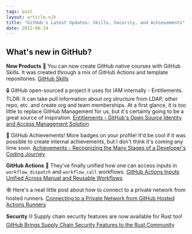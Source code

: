 ```yaml
---
tags: post
layout: article.njk
title: "GitHub's Latest Updates: Skills, Security, and Achievements"
date: 2022-06-14
---
```


## What's new in GitHub?

**New Products**
🏅 You can now create GitHub native courses with GitHub Skills. It was created through a mix of GitHub Actions and template repositories. [GitHub Skills](https://github.blog/2022-06-06-introducing-github-skills/)

🔒 GitHub open-sourced a project it uses for IAM internally - Entitlements. TLDR: It can take pull information about org structure from LDAP, other repo, etc. and create org and team memberships. At a first glance, it is too little to replace GitHub Management for us, but it's certainly going to be a great source of inspiration. [Entitlements - GitHub's Open Source Identity and Access Management Solution](https://github.blog/2022-06-09-introducing-entitlements-githubs-open-source-identity-and-access-management-solution/)

🦔 GitHub Achievements! More badges on your profile! It'd be cool if it was possible to create internal achievements, but I don't think it's coming any time soon. [Achievements - Recognizing the Many Stages of a Developer's Coding Journey](https://github.blog/2022-06-09-introducing-achievements-recognizing-the-many-stages-of-a-developer-s-coding-journey/)

**GitHub Actions**
🦄 They've finally unified how one can access inputs in `workflow_dispatch` and `workflow_call` workflows. [GitHub Actions Inputs Unified Across Manual and Reusable Workflows](https://github.blog/changelog/2022-06-10-github-actions-inputs-unified-across-manual-and-reusable-workflows/)

🕸️ Here's a neat little post about how to connect to a private network from hosted runners. [Connecting to a Private Network from GitHub Hosted Actions Runners](https://github.blog/2022-06-01-connecting-to-a-private-network-from-github-hosted-actions-runners/)

**Security**
⛓️ Supply chain security features are now available for Rust too! [GitHub Brings Supply Chain Security Features to the Rust Community](https://github.blog/2022-06-06-github-brings-supply-chain-security-features-to-the-rust-community/)
